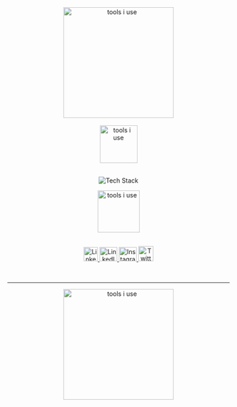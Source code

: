 <div align="center"> 
  <img align="center" width="250" alt="tools i use" src="https://ik.imagekit.io/ankiiisharma/hithere.png?updatedAt=1727723647040" />
</div> <br>

<div align="center"> 
  <img align="center" width="85" alt="tools i use" src="https://ik.imagekit.io/ankiiisharma/tiu.png?updatedAt=1727723197586" />
</div> <br>

<p align="center">
  <img src="https://skillicons.dev/icons?i=javascript,typescript,cpp,mysql,nodejs,git,github,react,nextjs,tailwind,docker,cloudflare,firebase,express,mongo,postgres,postman,githubactions,ps,pr,figma&perline=7" alt="Tech Stack" />
</p>

<div align="center"> 
  <img align="center" width="95" alt="tools i use" src="https://ik.imagekit.io/ankiiisharma/git.png?updatedAt=1727723647038" />
</div> <br>

<p align="center">
  <a href="https://ankiiisharma.web.app/" target="_blank" rel="noreferrer">
    <img src="https://media1.tenor.com/m/-N6XorNCgW0AAAAC/good-morning.gif" width="32" height="32" alt="LinkedIn" />
  </a>
  <a href="https://www.linkedin.com/in/ankitsharma/" target="_blank" rel="noreferrer">
    <img src="https://upload.wikimedia.org/wikipedia/commons/8/81/LinkedIn_icon.svg" width="40" height="32" alt="LinkedIn" />
  </a>
  <a href="http://www.instagram.com/heyankiii" target="_blank" rel="noreferrer">
    <img src="https://upload.wikimedia.org/wikipedia/commons/9/95/Instagram_logo_2022.svg" width="40" height="32" alt="Instagram" />
  </a>
  <a href="https://twitter.com/heyankiii" target="_blank" rel="noreferrer">
    <img src="https://is1-ssl.mzstatic.com/image/thumb/Purple116/v4/1c/1a/0d/1c1a0d1f-3fa5-4644-49ac-034e84d267a0/ProductionAppIcon-1x_U007emarketing-0-7-0-0-0-85-220.png/460x0w.webp" width="34" alt="Twitter" />
  </a>
</p>

<br>
<hr />
<div align="center"> 
  <img align="center" width="250" alt="tools i use" src="https://ik.imagekit.io/ankiiisharma/thanksforci.png?updatedAt=1727723646972" />
</div> <br>
